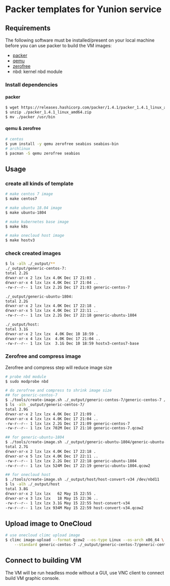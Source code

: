 # Packer templates for Yunion service

## Requirements

The following software must be installed/present on your local machine before you can use packer to build the VM images:

  - [packer](https://www.packer.io/intro/getting-started/install.html)
  - [qemu](https://www.qemu.org/download/)
  - [zerofree](https://frippery.org/uml/)
  - nbd: kernel nbd module

### Install dependencies

#### packer

```bash
$ wget https://releases.hashicorp.com/packer/1.4.1/packer_1.4.1_linux_amd64.zip
$ unzip ./packer_1.4.1_linux_amd64.zip
$ mv ./packer /usr/bin
```

#### qemu & zerofree

```bash
# centos
$ yum install -y qemu zerofree seabios seabios-bin
# archlinux
$ pacman -S qemu zerofree seabios
```

## Usage

### create all kinds of template

```bash
# make centos 7 image
$ make centos7

# make ubuntu 18.04 image
$ make ubuntu-1804

# make kubernetes base image
$ make k8s

# make onecloud host image
$ make hostv3
```

### check created images

```bash
$ ls -alh ./_output/**
./_output/generic-centos-7:
total 2.2G
drwxr-xr-x 2 lzx lzx 4.0K Dec 17 21:03 .
drwxr-xr-x 4 lzx lzx 4.0K Dec 17 21:04 ..
-rw-r--r-- 1 lzx lzx 2.2G Dec 17 21:03 generic-centos-7

./_output/generic-ubuntu-1804:
total 2.2G
drwxr-xr-x 2 lzx lzx 4.0K Dec 17 22:18 .
drwxr-xr-x 5 lzx lzx 4.0K Dec 17 22:11 ..
-rw-r--r-- 1 lzx lzx 2.2G Dec 17 22:18 generic-ubuntu-1804

./_output/host:
total 3.1G
drwxr-xr-x 2 lzx lzx  4.0K Dec 10 18:59 .
drwxr-xr-x 4 lzx lzx  4.0K Dec 17 21:04 ..
-rw-r--r-- 1 lzx lzx  3.1G Dec 10 18:59 hostv3-centos7-base
```

### Zerofree and compress image

Zerofree and compress step will reduce image size

```bash
# probe nbd module
$ sudo modprobe nbd

# do zerofree and compress to shrink image size
## for generic-centos-7
$ ./tools/create-image.sh ./_output/generic-centos-7/generic-centos-7 /dev/nbd10
$ ls -alh _output/generic-centos-7/
total 2.9G
drwxr-xr-x 2 lzx lzx 4.0K Dec 17 21:09 .
drwxr-xr-x 4 lzx lzx 4.0K Dec 17 21:04 ..
-rw-r--r-- 1 lzx lzx 2.2G Dec 17 21:09 generic-centos-7
-rw-r--r-- 1 lzx lzx 702M Dec 17 21:10 generic-centos-7.qcow2

## for generic-ubuntu-1804
$ ./tools/create-image.sh ./_output/generic-ubuntu-1804/generic-ubuntu-1804 /dev/nbd9
total 2.7G
drwxr-xr-x 2 lzx lzx 4.0K Dec 17 22:18 .
drwxr-xr-x 5 lzx lzx 4.0K Dec 17 22:11 ..
-rw-r--r-- 1 lzx lzx 2.2G Dec 17 22:18 generic-ubuntu-1804
-rw-r--r-- 1 lzx lzx 524M Dec 17 22:19 generic-ubuntu-1804.qcow2

## for onecloud host
$ ./tools/create-image.sh ./_output/host/host-convert-v34 /dev/nbd11
$ ls -alh ./_output/host
total 3.8G
drwxr-xr-x 2 lzx lzx   62 May 15 22:55 .
drwxr-xr-x 3 lzx lzx   18 May 15 22:36 ..
-rw-r--r-- 1 lzx lzx 3.1G May 15 22:55 host-convert-v34
-rw-r--r-- 1 lzx lzx 934M May 15 22:59 host-convert-v34.qcow2
```

## Upload image to OneCloud

```bash
# use onecloud climc upload image
$ climc image-upload --format qcow2 --os-type Linux --os-arch x86_64 \
    --standard generic-centos-7 ./_output/generic-centos-7/generic-centos-7.qcow2
```

## Connect to building VM

The VM will be run headless mode without a GUI, use VNC client to connect build VM graphic console.

